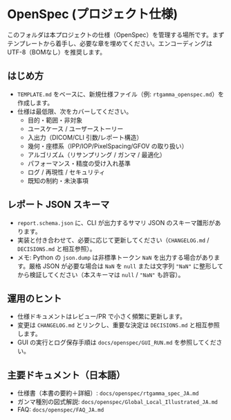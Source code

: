 # OpenSpec (プロジェクト仕様)

このフォルダは本プロジェクトの仕様（OpenSpec）を管理する場所です。まずテンプレートから着手し、必要な章を埋めてください。エンコーディングは UTF-8（BOMなし）を推奨します。

## はじめ方
- `TEMPLATE.md` をベースに、新規仕様ファイル（例: `rtgamma_openspec.md`）を作成します。
- 仕様は最低限、次をカバーしてください。
  - 目的・範囲・非対象
  - ユースケース / ユーザーストーリー
  - 入出力（DICOM/CLI 引数/レポート構造）
  - 幾何・座標系（IPP/IOP/PixelSpacing/GFOV の取り扱い）
  - アルゴリズム（リサンプリング / ガンマ / 最適化）
  - パフォーマンス・精度の受け入れ基準
  - ログ / 再現性 / セキュリティ
  - 既知の制約・未決事項

## レポート JSON スキーマ
- `report.schema.json` に、CLI が出力するサマリ JSON のスキーマ雛形があります。
- 実装と付き合わせて、必要に応じて更新してください（`CHANGELOG.md` / `DECISIONS.md` と相互参照）。
- メモ: Python の `json.dump` は非標準トークン `NaN` を出力する場合があります。厳格 JSON が必要な場合は `NaN` を `null` または文字列 `"NaN"` に整形してから検証してください（本スキーマは `null` / `"NaN"` も許容）。

## 運用のヒント
- 仕様ドキュメントはレビュー/PR で小さく頻繁に更新します。
- 変更は `CHANGELOG.md` とリンクし、重要な決定は `DECISIONS.md` と相互参照します。
- GUI の実行とログ保存手順は `docs/openspec/GUI_RUN.md` を参照してください。

## 主要ドキュメント（日本語）
- 仕様書（本書の要約＋詳細）: `docs/openspec/rtgamma_spec_JA.md`
- ガンマ種別の図式解説: `docs/openspec/Global_Local_Illustrated_JA.md`
- FAQ: `docs/openspec/FAQ_JA.md`
